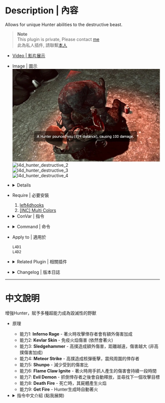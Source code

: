 # Description | 內容
Allows for unique Hunter abilities to the destructive beast.

> __Note__ <br/>
This plugin is private, Please contact [me](https://github.com/fbef0102/Game-Private_Plugin#私人插件列表-private-plugins-list)<br/>
此為私人插件, 請聯繫[本人](https://github.com/fbef0102/Game-Private_Plugin#私人插件列表-private-plugins-list)

* [Video | 影片展示](https://youtu.be/Sh11NlYvd0k)

* Image | 圖示
	<br/>![l4d_hunter_destructive_1](image/l4d_hunter_destructive_1.jpg)
	<br/>![l4d_hunter_destructive_2](image/l4d_hunter_destructive_2.gif)
	<br/>![l4d_hunter_destructive_3](image/l4d_hunter_destructive_3.gif)
	<br/>![l4d_hunter_destructive_4](image/l4d_hunter_destructive_4.gif)

* <details><summary>Details</summary>

	* <b>Inferno Rage ability</b> - Adds extra damage to survivors when Hunter is on fire
	* <b>Kevlar Skin ability</b> - Allows the Hunter to be immune to fire damage. (Still get fire)
	* <b>Sledgehammer ability</b> - Hunter can inflict extra damage to survivors based on the distance of the pounce
	* <b>Meteor Strike ability</b> - High pounces create meteor strike, inflict extra damage and send nearby survivors flying.
	* <b>Shunpo ability</b> - Hunter takes damage he will increase his evasiveness and reduce damage taken.
	* <b>Flame Claw Ignite ability</b> - Allows the Hunter to ignite Survivors with claw while on fire.
	* <b>Evil Demon ability</b> - after hunter pounce a survivor to incapacitated, he will release and search next target.
	* <b>Death Fire ability</b> - create fire where the hunter dies.
	* <b>Get Fire ability</b> - Hunter would get fire automatically when spawn
</details>

* Require | 必要安裝
	1. [left4dhooks](https://forums.alliedmods.net/showthread.php?t=321696)
	2. [[INC] Multi Colors](https://github.com/fbef0102/L4D1_2-Plugins/releases/tag/Multi-Colors)

* <details><summary>ConVar | 指令</summary>

	* cfg/sourcemod/l4d_hunter_destructive.cfg
		```php
		// If 1, Enables Inferno Rage ability, adds extra damage to survivors when Hunter is on fire.
		l4d_hunter_destructive_infernorage_enable "1"

		// Amount of extra damage caused by Inferno Rage.
		l4d_hunter_destructive_infernorage_damage "2.0"

		// If 1, Enables Kevlar Skin ability, allows the Hunter to be immune to fire damage. (Still get fire)
		l4d_hunter_destructive_kevlar_skin_enable "1"

		// If 1, Enables Sledgehammer ability, the Hunter can inflict extra damage to survivors based on the distance of the pounce.
		l4d_hunter_destructive_sledgehammer_enable "1"

		// Maximum amount of damage the Sledgehammer will cause. (Should be Survivor health max).
		l4d_hunter_destructive_sledgehammer_max_damage "100.0"

		// Amount to multiply the damage dealt from Sledgehammer.
		l4d_hunter_destructive_sledgehammer_multiplier "1.0"

		// If 1, Enables meteor strike ability, the high pounces create meteor strike, inflict extra damage and send nearby survivors flying.
		l4d_hunter_destructive_meteor_enable "1"

		// Hunter Pounce Distance needed to trigger meteor strike.
		l4d_hunter_destructive_meteor_distance "750.0"

		// Hunter meteor strike range.
		l4d_hunter_destructive_meteor_range "200.0"

		// Damage caused by meteor strike.
		l4d_hunter_destructive_meteor_damage "8.0"

		// (L4D2) How much force is applied to the survivor due to meteor strike.
		l4d_hunter_destructive_meteor_power "300.0"

		// (L4D2) Vertical force multiplier due to meteor strike.
		l4d_hunter_destructive_meteor_vertical_mult "1.5"

		// If 1, Enables Shunpo ability, a Hunter takes damage he will increase his evasiveness and reduce damage taken.
		l4d_hunter_destructive_shunpo_enable "1"

		// If 1, active the ability Shunpo only when hunter is on fire
		l4d_hunter_destructive_shunpo_when_onfire "1"

		// Percent of damage the Hunter avoids while using Shunpo.
		l4d_hunter_destructive_shunpo_amount "0.8"

		// Amount of time until the next Shunpo can be activated.
		l4d_hunter_destructive_shunpo_cooldown "3.0"

		// How long the Hunter is able to keep the Shunpo ability active. (0=Always active Shunpo)
		l4d_hunter_destructive_shunpo_duration "4.0"

		// If 1, Enables Flame Claw Ignite ability, allows the Hunter to ignite Survivors with claw while on fire.
		l4d_hunter_destructive_flameclaw_enable "1"

		// Chance that the Flame Claw will ignite a Survivor. (100 = 100%).
		l4d_hunter_destructive_flameclaw_chance "100"

		// For how many seconds will the Survivor remain ignited.
		l4d_hunter_destructive_flameclaw_duration "4"

		// How much damage is by the flames each second.
		l4d_hunter_destructive_flameclaw_damage "2"

		// If 1, Enables the Evil Demon ability, after hunter pounce a survivor to incapacitated, he will release and search next target.
		l4d_hunter_destructive_evil_enable "1"

		// If 1, Enables Death Fire ability, create fire where the hunter dies.
		l4d_hunter_destructive_deathfire_enable "1"

		// Chance that the fire will be created when the hunter dies. (100 = 100%).
		l4d_hunter_destructive_deathfire_chance "60"

		// If 1, Hunter would get fire automatically when spawn
		l4d_hunter_destructive_autofire_enable "1"

		// Chance that the fire will be created when the hunter dies. (100 = 100%).
		l4d_hunter_destructive_autofire_chance "60"
		```
</details>

* <details><summary>Command | 命令</summary>

	None
</details>

* Apply to | 適用於
	```
	L4D1
	L4D2
	```

* <details><summary>Related Plugin | 相關插件</summary>

	1. [pounceannounce](https://github.com/fbef0102/L4D1_2-Plugins/tree/master/pounceannounce): Announces hunter pounces to the entire server
		> 顯示Hunter造成的高撲傷害與高撲距離
	2. [l4d2_pounce_damage by Silvers](https://forums.alliedmods.net/showthread.php?t=320024): Patches the Hunter to enable bonus damage in all gamemodes.
		> 任何模式的AI Hunter都可以造成高撲傷害
	3. [l4d_infected_speed_boost](/Plugin_插件/Special_Infected_特感/l4d_infected_speed_boost): L4D1/2 infected get speed boost while duck or climbing the ladder
		> 特感在爬梯或蹲下期間自動加速移動
</details>

* <details><summary>Changelog | 版本日誌</summary>

	```php
	//Mortiegama @ 2014-2014
	//HarryPotter @ 2023
	```
	* v1.2h (2023-9-21)
		* Fix "Kevlar Skin ability" not working

	* v1.1h (2023-4-30)
		* New abilitity "Auto Fire": Hunter would get fire automatically when spawn

	* v1.0h (2023-3-24)
		* Remake code, convert code to latest syntax
		* Fix warnings when compiling on SourceMod 1.11.
		* Optimize code and improve performance
		* Delete ability "Bile Feet", "Bile Pimple", "Bile Throw", "Explosive Diarrhea".
		* Add two abilitites
			* Meteor Strike ability: the high pounces create meteor strike, inflict extra damage and send nearby survivors flying.
			* Death Fire ability: create fire where the hunter dies.
		* Rename some cvars
		* Correct melee damage when enable Shunpo ability
		* Replace Gamedata with left4dhooks
	* v1.1
		* [Original Plugin by Mortiegama](https://forums.alliedmods.net/showthread.php?t=239492)
</details>

- - - -
# 中文說明
增強Hunter，賦予多種超能力成為毀滅性的野獸

* 原理
	* 能力1: <b>Inferno Rage</b> - 著火時攻擊倖存者會有額外傷害加成
	* 能力2: <b>Kevlar Skin</b> - 免疫火焰傷害 (依然會著火)
	* 能力3: <b>Sledgehammer</b> - 高撲造成額外傷害，距離越遠，傷害越大 (非高撲傷害加成)
	* 能力4: <b>Meteor Strike</b> - 高撲造成核彈衝擊，震飛周圍的倖存者
	* 能力5: <b>Shunpo</b> - 減少受到的傷害比
	* 能力6: <b>Flame Claw Ignite</b> - 著火時用手抓人產生的傷害會持續一段時間
	* 能力7: <b>Evil Demon</b> - 抓倒倖存者之後會自動釋放，並尋找下一個攻擊目標
	* 能力8: <b>Death Fire</b> - 死亡時，其屍體產生火焰
	* 能力9: <b>Get Fire</b> - Hunter生成時自動著火

* <details><summary>指令中文介紹 (點我展開)</summary>

	* cfg/sourcemod/l4d_hunter_destructive.cfg
		```php
		// 為1時，啟用 "Inferno Rage" 能力，著火時攻擊倖存者會有額外傷害加成
		l4d_hunter_destructive_infernorage_enable "1"

		// "Inferno Rage" 能力: 額外傷害值
		l4d_hunter_destructive_infernorage_damage "2.0"

		// 為1時，啟用 "Kevlar Skin" 能力，免疫火焰傷害 (依然會著火)
		l4d_hunter_destructive_kevlar_skin_enable "1"

		// 為1時，啟用 "Sledgehammer" 能力，高撲造成額外傷害，距離越遠，傷害越大 (非高撲傷害加成)
		l4d_hunter_destructive_sledgehammer_enable "1"

		// "Sledgehammer" 能力: 最大高撲傷害.
		l4d_hunter_destructive_sledgehammer_max_damage "100.0"

		// "Sledgehammer" 能力: 高撲傷害倍數.
		l4d_hunter_destructive_sledgehammer_multiplier "1.0"

		// 為1時，啟用 "Meteor Strike" 能力，高撲造成核彈衝擊，震飛周圍的倖存者
		l4d_hunter_destructive_meteor_enable "1"

		// "Meteor Strike" 能力: Hunter 高撲超過此距離，才會觸發核彈衝擊
		l4d_hunter_destructive_meteor_distance "750.0"

		// "Meteor Strike" 能力: 核彈衝擊的範圍
		l4d_hunter_destructive_meteor_range "200.0"

		// "Meteor Strike" 能力: 核彈傷害
		l4d_hunter_destructive_meteor_damage "8.0"

		// (L4D2) "Meteor Strike" 能力: 核彈衝擊力道
		l4d_hunter_destructive_meteor_power "300.0"

		// (L4D2) "Meteor Strike" 能力: 核彈衝擊力道倍數
		l4d_hunter_destructive_meteor_vertical_mult "1.5"

		// 為1時，啟用 "Shunpo" 能力，減少受到的傷害比
		l4d_hunter_destructive_shunpo_enable "1"

		// "Shunpo" 能力: 為1時，Hunter著火時才會減少受到的傷害
		l4d_hunter_destructive_shunpo_when_onfire "1"

		// "Shunpo" 能力: 減傷比 (0.0 = 無傷)
		l4d_hunter_destructive_shunpo_amount "0.8"

		// "Shunpo" 能力: CD冷卻時間
		l4d_hunter_destructive_shunpo_cooldown "3.0"

		// "Shunpo" 能力: 減傷持續時間 (0=無CD冷卻時間，永遠減傷)
		l4d_hunter_destructive_shunpo_duration "4.0"

		// 為1時，啟用 "Flame Claw Ignite" 能力，著火時用手抓人產生的傷害會持續一段時間
		l4d_hunter_destructive_flameclaw_enable "1"

		// "Flame Claw Ignite" 能力: 發動機率 (100 = 100%).
		l4d_hunter_destructive_flameclaw_chance "100"

		// "Flame Claw Ignite" 能力的傷害持續時間
		l4d_hunter_destructive_flameclaw_duration "4"

		// "Flame Claw Ignite" 能力每秒造成的傷害值
		l4d_hunter_destructive_flameclaw_damage "2"

		// 為1時，啟用 "Evil Demon" 能力，抓倒倖存者之後會自動釋放，並尋找下一個攻擊目標
		l4d_hunter_destructive_evil_enable "1"

		// 為1時，啟用 "Death Fire" 能力，死亡時，其屍體產生火焰
		l4d_hunter_destructive_deathfire_enable "1"

		// "Death Fire" 能力: 發動機率 (100 = 100%).
		l4d_hunter_destructive_deathfire_chance "60"

		// 為1時，啟用 "Get Fire" 能力，Hunter生成時自動著火
		l4d_hunter_destructive_autofire_enable "1"

		// "Get Fire" 能力: 發動機率 (100 = 100%).
		l4d_hunter_destructive_autofire_chance "60"
		```
</details>